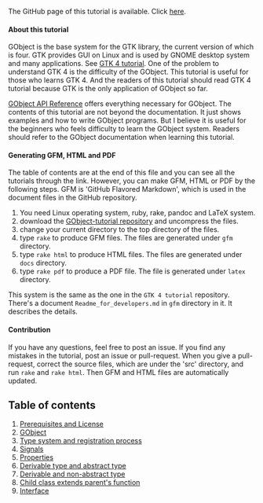 The GitHub page of this tutorial is available.
Click [here](https://toshiocp.github.io/Gobject-tutorial/).

#### About this tutorial

GObject is the base system for the GTK library, the current version of which is four.
GTK provides GUI on Linux and is used by GNOME desktop system and many applications.
See [GTK 4 tutorial](https://github.com/ToshioCP/Gtk4-tutorial).
One of the problem to understand GTK 4 is the difficulty of the GObject.
This tutorial is useful for those who learns GTK 4.
And the readers of this tutorial should read GTK 4 tutorial because GTK is the only application of GObject so far.

[GObject API Reference](https://docs.gtk.org/gobject/) offers everything necessary for GObject.
The contents of this tutorial are not beyond the documentation.
It just shows examples and how to write GObject programs.
But I believe it is useful for the beginners who feels difficulty to learn the GObject system.
Readers should refer to the GObject documentation when learning this tutorial.

#### Generating GFM, HTML and PDF

The table of contents are at the end of this file and you can see all the tutorials through the link.
However, you can make GFM, HTML or PDF by the following steps.
GFM is 'GitHub Flavored Markdown', which is used in the document files in the GitHub repository.

1. You need Linux operating system, ruby, rake, pandoc and LaTeX system.
2. download the [GObject-tutorial repository](https://github.com/ToshioCP/Gobject-tutorial) and uncompress the files.
3. change your current directory to the top directory of the files.
4. type `rake` to produce GFM files. The files are generated under `gfm` directory.
5. type `rake html` to produce HTML files. The files are generated under `docs` directory.
6. type `rake pdf` to produce a PDF file. The file is generated under `latex` directory.

This system is the same as the one in the `GTK 4 tutorial` repository.
There's a document `Readme_for_developers.md` in `gfm` directory in it.
It describes the details.

#### Contribution

If you have any questions, feel free to post an issue.
If you find any mistakes in the tutorial, post an issue or pull-request.
When you give a pull-request, correct the source files, which are under the 'src' directory, and run `rake` and `rake html`.
Then GFM and HTML files are automatically updated.

## Table of contents

1. [Prerequisites and License](gfm/sec1.md)
1. [GObject](gfm/sec2.md)
1. [Type system and registration process](gfm/sec3.md)
1. [Signals](gfm/sec4.md)
1. [Properties](gfm/sec5.md)
1. [Derivable type and abstract type](gfm/sec6.md)
1. [Derivable and non-abstract type](gfm/sec7.md)
1. [Child class extends parent's function](gfm/sec8.md)
1. [Interface](gfm/sec9.md)
